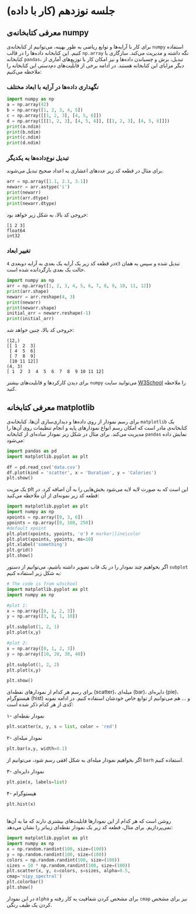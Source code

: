 # جلسه نوزدهم (کار با داده)

## معرفی کتابخانه‌ی numpy
برای کار با آرایه‌ها و توابع ریاضی به طور بهینه، می‌توانیم از کتابخانه‌ی `numpy` استفاده کنیم. این کتابخانه داده‌ها را در قالب `np.array` نگه داشته و مدیریت می‌کند. سازگاری با کتابخانه `pandas`، تبدیل، برش و چسباندن داده‌ها و نیز امکان کار با توزیع‌های آماری از دیگر مزایای این کتابخانه هستند. در ادامه برخی از قابلیت‌های دم‌دستی این کتابخانه را ملاحظه می‌کنیم:

### نگهداری داده‌ها در آرایه با ابعاد مختلف
```python
import numpy as np
a = np.array(42)
b = np.array([1, 2, 3, 4, 5])
c = np.array([[1, 2, 3], [4, 5, 6]])
d = np.array([[[1, 2, 3], [4, 5, 6]], [[1, 2, 3], [4, 5, 6]]])
print(a.ndim)
print(b.ndim)
print(c.ndim)
print(d.ndim)
```
### تبدیل نوع‌داده‌ها به یکدیگر
برای مثال در قطعه کد زیر عددهای اعشاری به اعداد صحیح تبدیل می‌شوند.
```python
arr = np.array([1.1, 2.1, 3.1])
newarr = arr.astype('i')
print(newarr)
print(arr.dtype)
print(newarr.dtype)
```
خروجی کد بالا، به شکل زیر خواهد بود:
```
[1 2 3]
float64
int32
```
### تغییر ابعاد
در قطعه کد زیر یک آرایه یک بعدی به آرایه دوبعدی `4x3` تبدیل شده و سپس به همان حالت یک بعدی بازگردانده شده است.
```python
import numpy as np
arr = np.array([1, 2, 3, 4, 5, 6, 7, 8, 9, 10, 11, 12])
print(arr.shape)
newarr = arr.reshape(4, 3)
print(newarr)
print(newarr.shape)
initial_arr = newarr.reshape(-1)
print(initial_arr)
```
خروجی کد بالا، چنین خواهد شد:
```
(12,)
[[ 1  2  3]
 [ 4  5  6]
 [ 7  8  9]
 [10 11 12]]
(4, 3)
[ 1  2  3  4  5  6  7  8  9 10 11 12]
```
برای دیدن کارکردها و قابلیت‌های بیشتر `numpy` می‌توانید سایت [W3School](https://www.w3schools.com/python/numpy/default.asp) را ملاحظه کنید.

## معرفی کتابخانه matplotlib
برای رسم نمودار از روی داده‌ها و دیداری‌سازی آن‌ها، کتابخانه‌ی `matplotlib` یک کتابخانه‌ی مادر است که امکان رسم انواع نمودارهای پایه و انجام تنظیمات روی آن‌ها را مدیریت می‌کند. برای مثال در شکل زیر نمودار ساده‌ای از کتابخانه `pandas` نمایش داده می‌شود:
```python
import pandas as pd
import matplotlib.pyplot as plt

df = pd.read_csv('data.csv')
df.plot(kind = 'scatter', x = 'Duration', y = 'Calories')
plt.show()
```
یک مزیت plt این است که به صورت لایه لایه می‌شود بخش‌هایی را به آن اضافه کرد. در قطعه کد زیر نمونه‌ای از آن ملاحظه می‌کنید:
```python
import matplotlib.pyplot as plt
import numpy as np
xpoints = np.array([0, 3, 6])
ypoints = np.array([0, 100, 250])
#default xpoint
plt.plot(xpoints, ypoints, 'o') # marker|line|color
plt.plot(xpoints, ypoints, ms=10)
plt.xlabel('something')
plt.grid()
plt.show()
```
اگر بخواهیم چند نمودار را در یک قاب تصویر داشته باشیم، می‌توانیم از دستور `subplot` به شکل زیر استفاده کنیم:
```python
# The code is from w3school
import matplotlib.pyplot as plt
import numpy as np

#plot 1:
x = np.array([0, 1, 2, 3])
y = np.array([3, 8, 1, 10])

plt.subplot(1, 2, 1)
plt.plot(x,y)

#plot 2:
x = np.array([0, 1, 2, 3])
y = np.array([10, 20, 30, 40])

plt.subplot(1, 2, 2)
plt.plot(x,y)

plt.show()
```
برای رسم هر کدام از نمودارهای نقطه‌ای (scatter)، میله‌ای (bar)، دایره‌ای (pie)، هیستوگرام (hist) و ... هم می‌توانیم از توابع خاص خودشان استفاده کنیم. در ادامه نمونه‌ کدی از هر کدام ذکر شده است:

۱- نمودار نقطه‌ای
```python
plt.scatter(x, y, s = list, color = 'red')
```
۲- نمودار میله‌ای
```python
plt.bar(x,y, width=0.1)
```
اگر بخواهیم نمودار میله‌ای به شکل افقی رسم شود، می‌توانیم از `barh` استفاده کنیم.

۳- نمودار دایره‌ای
```python
plt.pie(x, labels=list)
```
۴- هیستوگرام
```python
plt.hist(x)
```
##

روشن است که هر کدام از این نمودارها قابلیت‌های بیشتری دارند که ما به آن‌ها نمی‌پردازیم. برای مثال، قطعه کد زیر یک نمودار نقطه‌ای زیباتر را نشان می‌دهد:
```python
import matplotlib.pyplot as plt
import numpy as np
x = np.random.randint(100, size=(100))
y = np.random.randint(100, size=(100))
colors = np.random.randint(100, size=(100))
sizes = 10 * np.random.randint(100, size=(100))
plt.scatter(x, y, c=colors, s=sizes, alpha=0.5,
cmap='nipy_spectral')
plt.colorbar()
plt.show()
```
در این نمودار `alpha` برای مشخص کردن شفافیت به کار رفته و `cmap` نیز برای مشخص کردن یک طیف رنگی.
